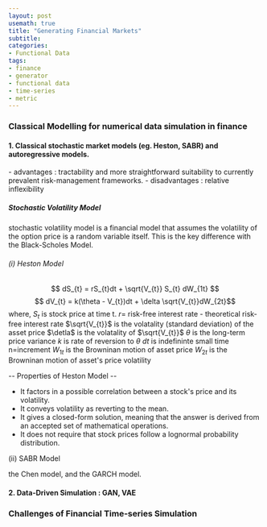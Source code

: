 ```yaml
---
layout: post
usemath: true
title: "Generating Financial Markets"
subtitle: 
categories:
- Functional Data
tags:
- finance
- generator
- functional data
- time-series
- metric
---
```


<h3> Classical Modelling for numerical data simulation in finance </h3>

<h4> 1. Classical stochastic market models (eg. Heston, SABR) and autoregressive models.</h4>
- advantages : tractability and more straightforward suitability to currently prevalent risk-management frameworks.
- disadvantages : relative inflexibility

<h5>Stochastic Volatility Model</h5>
stochastic volatility model is a financial model that assumes the volatility of the option price is a random variable itself. This is the key difference with the Black-Scholes Model.

<h6> (i) Heston Model </h6>

$$ dS_{t} = rS_{t}dt + \sqrt{V_{t}} S_{t} dW_{1t} $$
$$ dV_{t} = k(\theta - V_{t})dt + \delta \sqrt{V_{t}}dW_{2t}$$
where,
$S_{t}$ is stock price at time t.
$r =$ risk-free interest rate - theoretical risk-free interest rate
$\sqrt{V_{t}}$ is the volatality (standard deviation) of the asset price
$\detla$ is the volatality of $\sqrt{V_{t}}$
$\theta$ is the long-term price variance
$k$ is rate of reversion to $\theta$
$dt$ is indefininte small time n=increment
$W_{1t}$ is the Browninan motion of asset price
$W_{2t}$ is the Browninan motion of asset's price volatility


-- Properties of Heston Model --
- It factors in a possible correlation between a stock's price and its volatility.
- It conveys volatility as reverting to the mean.
- It gives a closed-form solution, meaning that the answer is derived from an accepted set of mathematical operations.
- It does not require that stock prices follow a lognormal probability distribution.

<h7> (ii) SABR Model </h7>




the Chen model, and the GARCH model.


<h4> 2. Data-Driven Simulation : GAN, VAE </h4>

<h3> Challenges of Financial Time-series Simulation

